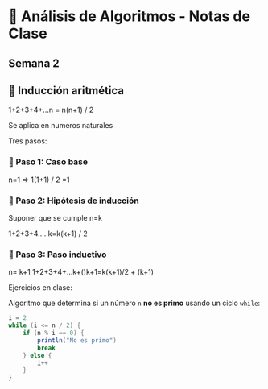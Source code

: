 
# 📘 Análisis de Algoritmos - Notas de Clase
## Semana 2

## 🧮 Inducción aritmética


1+2+3+4+...n = n(n+1) / 2

Se aplica en numeros naturales

Tres pasos:

### 🔹 Paso 1: Caso base

n=1   =>  1(1+1) / 2 =1

### 🔹 Paso 2: Hipótesis de inducción

Suponer que se cumple n=k

1+2+3+4.....k=k(k+1) / 2

### 🔹 Paso 3: Paso inductivo

n= k+1
1+2+3+4+...k+()k+1=k(k+1)/2 + (k+1)

Ejercicios en clase:

Algoritmo que determina si un número `n` **no es primo** usando un ciclo `while`:

```java
i = 2
while (i <= n / 2) {
    if (n % i == 0) {
        println("No es primo")
        break
    } else {
        i++
    }
}
```
